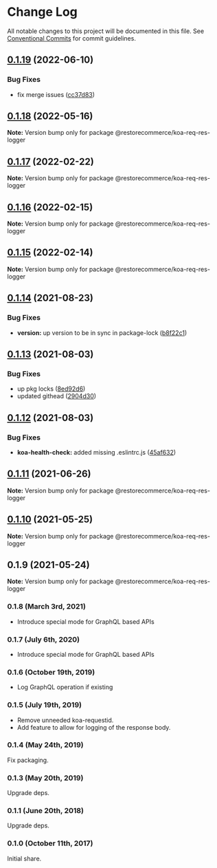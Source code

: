 # Change Log

All notable changes to this project will be documented in this file.
See [Conventional Commits](https://conventionalcommits.org) for commit guidelines.

## [0.1.19](https://github.com/restorecommerce/koa-req-res-logger/compare/@restorecommerce/koa-req-res-logger@0.1.18...@restorecommerce/koa-req-res-logger@0.1.19) (2022-06-10)


### Bug Fixes

* fix merge issues ([cc37d83](https://github.com/restorecommerce/koa-req-res-logger/commit/cc37d8356df3b494af8c6af9e39304a49073301c))





## [0.1.18](https://github.com/restorecommerce/koa-req-res-logger/compare/@restorecommerce/koa-req-res-logger@0.1.17...@restorecommerce/koa-req-res-logger@0.1.18) (2022-05-16)

**Note:** Version bump only for package @restorecommerce/koa-req-res-logger





## [0.1.17](https://github.com/restorecommerce/koa-req-res-logger/compare/@restorecommerce/koa-req-res-logger@0.1.16...@restorecommerce/koa-req-res-logger@0.1.17) (2022-02-22)

**Note:** Version bump only for package @restorecommerce/koa-req-res-logger





## [0.1.16](https://github.com/restorecommerce/koa-req-res-logger/compare/@restorecommerce/koa-req-res-logger@0.1.15...@restorecommerce/koa-req-res-logger@0.1.16) (2022-02-15)

**Note:** Version bump only for package @restorecommerce/koa-req-res-logger





## [0.1.15](https://github.com/restorecommerce/koa-req-res-logger/compare/@restorecommerce/koa-req-res-logger@0.1.14...@restorecommerce/koa-req-res-logger@0.1.15) (2022-02-14)

**Note:** Version bump only for package @restorecommerce/koa-req-res-logger





## [0.1.14](https://github.com/restorecommerce/koa-req-res-logger/compare/@restorecommerce/koa-req-res-logger@0.1.13...@restorecommerce/koa-req-res-logger@0.1.14) (2021-08-23)


### Bug Fixes

* **version:** up version to be in sync in package-lock ([b8f22c1](https://github.com/restorecommerce/koa-req-res-logger/commit/b8f22c1268ee2af4beff7d88bda30f197896e3d2))





## [0.1.13](https://github.com/restorecommerce/koa-req-res-logger/compare/@restorecommerce/koa-req-res-logger@0.1.12...@restorecommerce/koa-req-res-logger@0.1.13) (2021-08-03)


### Bug Fixes

* up pkg locks ([8ed92d6](https://github.com/restorecommerce/koa-req-res-logger/commit/8ed92d613b9a095e4b5066056ac566e5dbcf1472))
* updated githead ([2904d30](https://github.com/restorecommerce/koa-req-res-logger/commit/2904d30e5773dc8a87c01a08ff6481f99d692354))





## [0.1.12](https://github.com/restorecommerce/koa-req-res-logger/compare/@restorecommerce/koa-req-res-logger@0.1.11...@restorecommerce/koa-req-res-logger@0.1.12) (2021-08-03)


### Bug Fixes

* **koa-health-check:** added missing .eslintrc.js ([45af632](https://github.com/restorecommerce/koa-req-res-logger/commit/45af632955d2dd448e7a27f4e8c4b971412cd004))





## [0.1.11](https://github.com/restorecommerce/koa-req-res-logger/compare/@restorecommerce/koa-req-res-logger@0.1.10...@restorecommerce/koa-req-res-logger@0.1.11) (2021-06-26)

**Note:** Version bump only for package @restorecommerce/koa-req-res-logger





## [0.1.10](https://github.com/restorecommerce/koa-req-res-logger/compare/@restorecommerce/koa-req-res-logger@0.1.9...@restorecommerce/koa-req-res-logger@0.1.10) (2021-05-25)

**Note:** Version bump only for package @restorecommerce/koa-req-res-logger





## 0.1.9 (2021-05-24)

**Note:** Version bump only for package @restorecommerce/koa-req-res-logger





### 0.1.8 (March 3rd, 2021)

- Introduce special mode for GraphQL based APIs

### 0.1.7 (July 6th, 2020)

- Introduce special mode for GraphQL based APIs

### 0.1.6 (October 19th, 2019)

- Log GraphQL operation if existing

### 0.1.5 (July 19th, 2019)

- Remove unneeded koa-requestid.
- Add feature to allow for logging of the response body.

### 0.1.4 (May 24th, 2019)

Fix packaging.

### 0.1.3 (May 20th, 2019)

Upgrade deps.

### 0.1.1 (June 20th, 2018)

Upgrade deps.

### 0.1.0 (October 11th, 2017)

Initial share.
